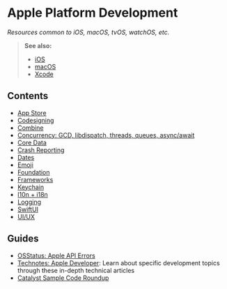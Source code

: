 # Apple Platform Development

*Resources common to iOS, macOS, tvOS, watchOS, etc.*

> **See also:**
>
> - [iOS](../ios)
> - [macOS](../macos)
> - [Xcode](../xcode)

## Contents

- [App Store](./app_store.md)
- [Codesigning](./codesigning.md)
- [Combine](./combine.md)
- [Concurrency: GCD, libdispatch, threads, queues, async/await](./concurrency.md)
- [Core Data](./core_data.md)
- [Crash Reporting](./crash_reporting.md)
- [Dates](./dates.md)
- [Emoji](./emoji.md)
- [Foundation](./foundation.md)
- [Frameworks](./frameworks.md)
- [Keychain](./keychain.md)
- [l10n + i18n](./l10n+i18n.md)
- [Logging](./logging.md)
- [SwiftUI](./swiftui.md)
- [UI/UX](./ui_ux.md)

## Guides

- [OSStatus: Apple API Errors](https://www.osstatus.com)
- [Technotes: Apple Developer](https://developer.apple.com/documentation/Technotes): Learn about specific development topics through these in-depth technical articles
- [Catalyst Sample Code Roundup](https://www.highcaffeinecontent.com/blog/20210605-Catalyst-Sample-Code-Roundup)
